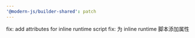 ```yaml
---
'@modern-js/builder-shared': patch
---
```


fix: add attributes for inline runtime script
fix: 为 inline runtime 脚本添加属性
